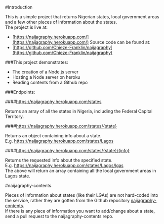 #Introduction

This is a simple project that returns Nigerian states, local government areas and a few other pieces of information about the states.  
The project is live at:
* [https://naijagraphy.herokuapp.com/](https://naijagraphy.herokuapp.com/)
Source code can be found at:
* [https://github.com/Chieze-Franklin/naijagraphy](https://github.com/Chieze-Franklin/naijagraphy)

###This project demonstrates:

* The creation of a Node.js server
* Hosting a Node server on heroku
* Reading contents from a Github repo

###Endpoints:

####https://naijagraphy.herokuapp.com/states

Returns an array of all the states in Nigeria, including the Federal Capital Territory.

####https://naijagraphy.herokuapp.com/states/{state}

Returns an object containing info about a state.  
E.g. https://naijagraphy.herokuapp.com/states/Lagos

####https://naijagraphy.herokuapp.com/states/{state}/{info}

Returns the requested info about the specified state.  
E.g. https://naijagraphy.herokuapp.com/states/Lagos/lgas  
The above will return an array containing all the local government areas in Lagos state.

#naijagraphy-contents

Pieces of information about states (like their LGAs) are not hard-coded into the service, rather they are gotten from the Github repository [naijagraphy-contents](https://github.com/Chieze-Franklin/naijagraphy-contents).  
If there is any piece of information you want to add/change about a state, send a pull request to the naijagraphy-contents repo.
